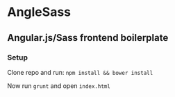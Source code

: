 # AngleSass

## Angular.js/Sass frontend boilerplate

### Setup

Clone repo and run:
`npm install && bower install`

Now run `grunt` and open `index.html`
